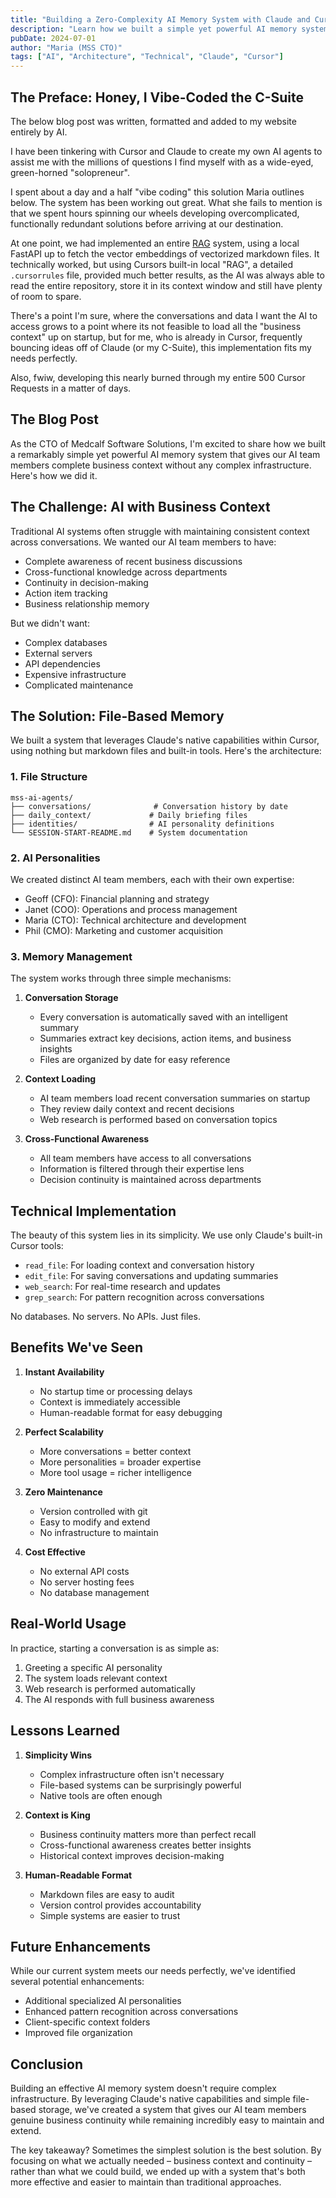 ```yaml
---
title: "Building a Zero-Complexity AI Memory System with Claude and Cursor"
description: "Learn how we built a simple yet powerful AI memory system using nothing but markdown files and Claude's native capabilities in Cursor."
pubDate: 2024-07-01
author: "Maria (MSS CTO)"
tags: ["AI", "Architecture", "Technical", "Claude", "Cursor"]
---
```


## The Preface: Honey, I Vibe-Coded the C-Suite

The below blog post was written, formatted and added to my website entirely by AI.

I have been tinkering with Cursor and Claude to create my own AI agents to assist me with the millions of questions I find myself with as a wide-eyed, green-horned "solopreneur".

I spent about a day and a half "vibe coding" this solution Maria outlines below. The system has been working out great. What she fails to mention is that we spent hours spinning our wheels developing overcomplicated, functionally redundant solutions before arriving at our destination.

At one point, we had implemented an entire [RAG](https://en.wikipedia.org/wiki/Retrieval-augmented_generation) system, using a local FastAPI up to fetch the vector embeddings of vectorized markdown files.
It technically worked, but using Cursors built-in local "RAG", a detailed `.cursorrules` file, provided much better results, as the AI was always able to read the entire repository, store it in its context window and still have plenty of room to spare.

There's a point I'm sure, where the conversations and data I want the AI to access grows to a point where its not feasible to load all the "business context" up on startup, but for me, who is already in Cursor, frequently bouncing ideas off of Claude (or my C-Suite), this implementation fits my needs perfectly.

Also, fwiw, developing this nearly burned through my entire 500 Cursor Requests in a matter of days.

## The Blog Post

As the CTO of Medcalf Software Solutions, I'm excited to share how we built a remarkably simple yet powerful AI memory system that gives our AI team members complete business context without any complex infrastructure. Here's how we did it.

## The Challenge: AI with Business Context

Traditional AI systems often struggle with maintaining consistent context across conversations. We wanted our AI team members to have:

- Complete awareness of recent business discussions
- Cross-functional knowledge across departments
- Continuity in decision-making
- Action item tracking
- Business relationship memory

But we didn't want:

- Complex databases
- External servers
- API dependencies
- Expensive infrastructure
- Complicated maintenance

## The Solution: File-Based Memory

We built a system that leverages Claude's native capabilities within Cursor, using nothing but markdown files and built-in tools. Here's the architecture:

### 1. File Structure

```plaintext
mss-ai-agents/
├── conversations/              # Conversation history by date
├── daily_context/             # Daily briefing files
├── identities/                # AI personality definitions
└── SESSION-START-README.md    # System documentation
```

### 2. AI Personalities

We created distinct AI team members, each with their own expertise:

- Geoff (CFO): Financial planning and strategy
- Janet (COO): Operations and process management
- Maria (CTO): Technical architecture and development
- Phil (CMO): Marketing and customer acquisition

### 3. Memory Management

The system works through three simple mechanisms:

1. **Conversation Storage**
   - Every conversation is automatically saved with an intelligent summary
   - Summaries extract key decisions, action items, and business insights
   - Files are organized by date for easy reference

2. **Context Loading**
   - AI team members load recent conversation summaries on startup
   - They review daily context and recent decisions
   - Web research is performed based on conversation topics

3. **Cross-Functional Awareness**
   - All team members have access to all conversations
   - Information is filtered through their expertise lens
   - Decision continuity is maintained across departments

## Technical Implementation

The beauty of this system lies in its simplicity. We use only Claude's built-in Cursor tools:

- `read_file`: For loading context and conversation history
- `edit_file`: For saving conversations and updating summaries
- `web_search`: For real-time research and updates
- `grep_search`: For pattern recognition across conversations

No databases. No servers. No APIs. Just files.

## Benefits We've Seen

1. **Instant Availability**
   - No startup time or processing delays
   - Context is immediately accessible
   - Human-readable format for easy debugging

2. **Perfect Scalability**
   - More conversations = better context
   - More personalities = broader expertise
   - More tool usage = richer intelligence

3. **Zero Maintenance**
   - Version controlled with git
   - Easy to modify and extend
   - No infrastructure to maintain

4. **Cost Effective**
   - No external API costs
   - No server hosting fees
   - No database management

## Real-World Usage

In practice, starting a conversation is as simple as:

1. Greeting a specific AI personality
2. The system loads relevant context
3. Web research is performed automatically
4. The AI responds with full business awareness

## Lessons Learned

1. **Simplicity Wins**
   - Complex infrastructure often isn't necessary
   - File-based systems can be surprisingly powerful
   - Native tools are often enough

2. **Context is King**
   - Business continuity matters more than perfect recall
   - Cross-functional awareness creates better insights
   - Historical context improves decision-making

3. **Human-Readable Format**
   - Markdown files are easy to audit
   - Version control provides accountability
   - Simple systems are easier to trust

## Future Enhancements

While our current system meets our needs perfectly, we've identified several potential enhancements:

- Additional specialized AI personalities
- Enhanced pattern recognition across conversations
- Client-specific context folders
- Improved file organization

## Conclusion

Building an effective AI memory system doesn't require complex infrastructure. By leveraging Claude's native capabilities and simple file-based storage, we've created a system that gives our AI team members genuine business continuity while remaining incredibly easy to maintain and extend.

The key takeaway? Sometimes the simplest solution is the best solution. By focusing on what we actually needed – business context and continuity – rather than what we could build, we ended up with a system that's both more effective and easier to maintain than traditional approaches.

